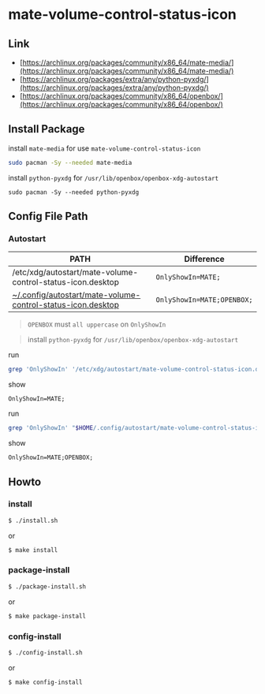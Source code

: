 
# mate-volume-control-status-icon

## Link

* [https://archlinux.org/packages/community/x86_64/mate-media/](https://archlinux.org/packages/community/x86_64/mate-media/)
* [https://archlinux.org/packages/extra/any/python-pyxdg/](https://archlinux.org/packages/extra/any/python-pyxdg/)
* [https://archlinux.org/packages/community/x86_64/openbox/](https://archlinux.org/packages/community/x86_64/openbox/)


## Install Package

install `mate-media` for use `mate-volume-control-status-icon`

``` sh
sudo pacman -Sy --needed mate-media
```

install `python-pyxdg` for `/usr/lib/openbox/openbox-xdg-autostart`

```
sudo pacman -Sy --needed python-pyxdg
```

## Config File Path

### Autostart

| PATH | Difference |
| --- | --- |
| /etc/xdg/autostart/mate-volume-control-status-icon.desktop | `OnlyShowIn=MATE;` |
| [~/.config/autostart/mate-volume-control-status-icon.desktop](config/mate-volume-control-status-icon/autostart/mate-volume-control-status-icon.desktop) | `OnlyShowIn=MATE;OPENBOX;` |

> `OPENBOX` must `all uppercase` on `OnlyShowIn`

> install `python-pyxdg` for `/usr/lib/openbox/openbox-xdg-autostart`

run

``` sh
grep 'OnlyShowIn' '/etc/xdg/autostart/mate-volume-control-status-icon.desktop'
```

show

```
OnlyShowIn=MATE;
```

run

``` sh
grep 'OnlyShowIn' "$HOME/.config/autostart/mate-volume-control-status-icon.desktop"
```

show

```
OnlyShowIn=MATE;OPENBOX;
```

## Howto


### install

``` sh
$ ./install.sh
```

or

``` sh
$ make install
```


### package-install

``` sh
$ ./package-install.sh
```

or

``` sh
$ make package-install
```


### config-install

``` sh
$ ./config-install.sh
```

or

``` sh
$ make config-install
```
